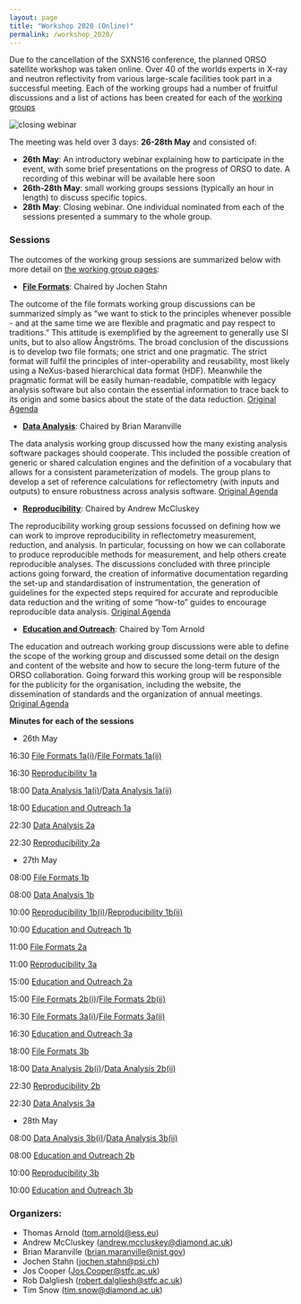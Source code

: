 ```yaml
---
layout: page
title: "Workshop 2020 (Online)"
permalink: /workshop_2020/
---
```


Due to the cancellation of the SXNS16 conference, the planned ORSO satellite workshop was taken online. Over 40 of the worlds experts in X-ray and neutron reflectivity from various large-scale facilities took part in a successful meeting. Each of the working groups had a number of fruitful discussions and a list of actions has been created for each of the [working groups](https://www.reflectometry.org/working_groups/) 

![closing webinar](/workshop_2020/ScreenShot2020.png)

The meeting was held over 3 days: **26-28th May** and consisted of:

- **26th May**: An introductory webinar explaining how to participate in the event, with some brief presentations on the progress of ORSO to date. A recording of this webinar will be available here soon
- **26th-28th May**: small working groups sessions (typically an hour in length) to discuss specific topics.
- **28th May**: Closing webinar. One individual nominated from each of the sessions presented a summary to the whole group.                    

### Sessions

The outcomes of the working group sessions are summarized below with more detail on [the working group pages](https://www.reflectometry.org/working_groups/): 

- **[File Formats](https://www.reflectometry.org/working_groups/file_formats/)**: Chaired by Jochen Stahn

The outcome of the file formats working group discussions can be summarized simply as “we want to stick to the principles whenever possible - and at the same time we are flexible and pragmatic and pay respect to traditions.” This attitude is exemplified by the agreement to generally use SI units, but to also allow Ångströms. The broad conclusion of the discussions is to develop two file formats; one strict and one pragmatic. The strict format will fulfil the principles of inter-operability and reusability, most likely using a NeXus-based hierarchical data format (HDF). Meanwhile the pragmatic format will be easily human-readable, compatible with legacy analysis software but also contain the essential information to trace back to its origin and some basics about the state of the data reduction. [Original Agenda](./file_formats_agenda)
  
- **[Data Analysis](https://www.reflectometry.org/working_groups/analysis/)**: Chaired by Brian Maranville

The data analysis working group discussed how the many existing analysis software packages should cooperate. This included the possible creation of generic or shared calculation engines and the definition of a vocabulary that allows for a consistent parameterization of models. The group plans to develop a set of reference calculations for reflectometry (with inputs and outputs) to ensure robustness across analysis software. [Original Agenda](./data_analysis_agenda)                        
                               
- **[Reproducibility](https://www.reflectometry.org/working_groups/reproducibility/)**: Chaired by Andrew McCluskey

The reproducibility working group sessions focussed on defining how we can work to improve reproducibility in reflectometry measurement, reduction, and analysis. In particular, focussing on how we can collaborate to produce reproducible methods for measurement, and help others create reproducible analyses. The discussions concluded with three principle actions going forward, the creation of informative documentation regarding the set-up and standardisation of instrumentation, the generation of guidelines for the expected steps required for accurate and reproducible data reduction and the writing of some “how-to” guides to encourage reproducible data analysis. [Original Agenda](./reproducibility_agenda)                    
                               
- **[Education and Outreach](https://www.reflectometry.org/working_groups/edu_and_outreach)**: Chaired by Tom Arnold

The education and outreach working group discussions were able to define the scope of the working group and discussed some detail on the design and content of the website and how to secure the long-term future of the ORSO collaboration. Going forward this working group will be responsible for the publicity for the organisation, including the website, the dissemination of standards and the organization of annual meetings. [Original Agenda](./education_outreach_agenda)
  


**Minutes for each of the sessions**
- 26th May

16:30 [File Formats 1a(i)](./file_formats_1ai_minutes)/[File Formats 1a(ii)](./file_formats_1aii_minutes)

16:30 [Reproducibility 1a](./reproducibility_1a_minutes)

18:00 [Data Analysis 1a(i)](./data_analysis_1ai_minutes)/[Data Analysis 1a(ii)](./data_analysis_1aii_minutes)

18:00 [Education and Outreach 1a](./education_outreach_1a_minutes)

22:30 [Data Analysis 2a](./data_analysis_2a_minutes)

22:30 [Reproducibility 2a](./reproducibility_2a_minutes)


- 27th May

08:00 [File Formats 1b](./file_formats_1b_minutes)

08:00 [Data Analysis 1b](./data_analysis_1b_minutes)

10:00 [Reproducibility 1b(i)](./reproducibility_1bi_minutes)/[Reproducibility 1b(ii)](./reproducibility_1bii_minutes)

10:00 [Education and Outreach 1b](./education_outreach_1b_minutes)

11:00 [File Formats 2a](./file_formats_2a_minutes)

11:00 [Reproducibility 3a](./reproducibility_3a_minutes)

15:00 [Education and Outreach 2a](./education_outreach_2a_minutes)

15:00 [File Formats 2b(i)](./file_formats_2bi_minutes)/[File Formats 2b(ii)](./file_formats_2bii_minutes)

16:30 [File Formats 3a(i)](./file_formats_3ai_minutes)/[File Formats 3a(ii)](./file_formats_3aii_minutes)

16:30 [Education and Outreach 3a](./education_outreach_3a_minutes)

18:00 [File Formats 3b](./file_formats_3b_minutes)

18:00 [Data Analysis 2b(i)](./data_analysis_2bi_minutes)/[Data Analysis 2b(ii)](./data_analysis_2bii_minutes)

22:30 [Reproducibility 2b](./reproducibility_2b_minutes)

22:30 [Data Analysis 3a](./data_analysis_3a_minutes)



- 28th May

08:00 [Data Analysis 3b(i)](./data_analysis_3bi_minutes)/[Data Analysis 3b(ii)](./data_analysis_3bii_minutes)

08:00 [Education and Outreach 2b](./education_outreach_2b_minutes)

10:00 [Reproducibility 3b](./reproducibility_3b_minutes)

10:00 [Education and Outreach 3b](./education_outreach_3b_minutes)



### Organizers:

- Thomas Arnold ([tom.arnold@ess.eu](mailto:tom.arnold@ess.eu))
- Andrew McCluskey ([andrew.mccluskey@diamond.ac.uk](mailto:andrew.mccluskey@diamond.ac.uk))
- Brian Maranville ([brian.maranville@nist.gov](mailto:brian.maranville@nist.gov))
- Jochen Stahn ([jochen.stahn@psi.ch](mailto:jochen.stahn@psi.ch))
- Jos Cooper ([Jos.Cooper@stfc.ac.uk](mailto:Jos.Cooper@stfc.ac.uk))
- Rob Dalgliesh ([robert.dalgliesh@stfc.ac.uk](mailto:robert.dalgliesh@stfc.ac.uk))
- Tim Snow ([tim.snow@diamond.ac.uk](mailto:tim.snow@diamond.ac.uk))
